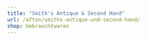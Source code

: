 ```yaml
---
title: "Smith's Antique & Second Hand"
url: /afton/smiths-antique-und-second-hand/
shop: Gebrauchtwaren
---
```


